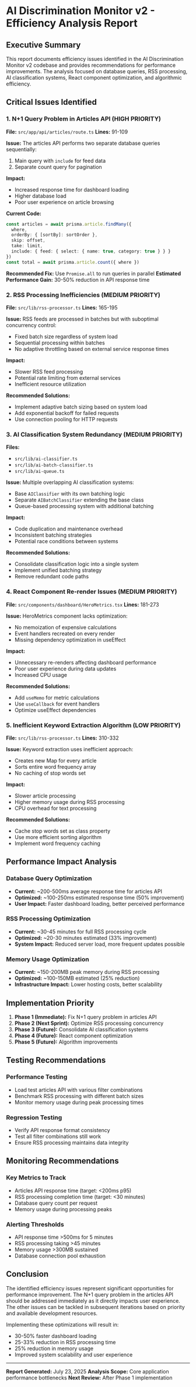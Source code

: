 # AI Discrimination Monitor v2 - Efficiency Analysis Report

## Executive Summary

This report documents efficiency issues identified in the AI Discrimination Monitor v2 codebase and provides recommendations for performance improvements. The analysis focused on database queries, RSS processing, AI classification systems, React component optimization, and algorithmic efficiency.

## Critical Issues Identified

### 1. N+1 Query Problem in Articles API (HIGH PRIORITY)
**File:** `src/app/api/articles/route.ts`
**Lines:** 91-109

**Issue:** The articles API performs two separate database queries sequentially:
1. Main query with `include` for feed data
2. Separate count query for pagination

**Impact:** 
- Increased response time for dashboard loading
- Higher database load
- Poor user experience on article browsing

**Current Code:**
```typescript
const articles = await prisma.article.findMany({
  where,
  orderBy: { [sortBy]: sortOrder },
  skip: offset,
  take: limit,
  include: { feed: { select: { name: true, category: true } } }
})
const total = await prisma.article.count({ where })
```

**Recommended Fix:** Use `Promise.all` to run queries in parallel
**Estimated Performance Gain:** 30-50% reduction in API response time

### 2. RSS Processing Inefficiencies (MEDIUM PRIORITY)
**File:** `src/lib/rss-processor.ts`
**Lines:** 165-195

**Issue:** RSS feeds are processed in batches but with suboptimal concurrency control:
- Fixed batch size regardless of system load
- Sequential processing within batches
- No adaptive throttling based on external service response times

**Impact:**
- Slower RSS feed processing
- Potential rate limiting from external services
- Inefficient resource utilization

**Recommended Solutions:**
- Implement adaptive batch sizing based on system load
- Add exponential backoff for failed requests
- Use connection pooling for HTTP requests

### 3. AI Classification System Redundancy (MEDIUM PRIORITY)
**Files:** 
- `src/lib/ai-classifier.ts`
- `src/lib/ai-batch-classifier.ts`
- `src/lib/ai-queue.ts`

**Issue:** Multiple overlapping AI classification systems:
- Base `AIClassifier` with its own batching logic
- Separate `AIBatchClassifier` extending the base class
- Queue-based processing system with additional batching

**Impact:**
- Code duplication and maintenance overhead
- Inconsistent batching strategies
- Potential race conditions between systems

**Recommended Solutions:**
- Consolidate classification logic into a single system
- Implement unified batching strategy
- Remove redundant code paths

### 4. React Component Re-render Issues (MEDIUM PRIORITY)
**File:** `src/components/dashboard/HeroMetrics.tsx`
**Lines:** 181-273

**Issue:** HeroMetrics component lacks optimization:
- No memoization of expensive calculations
- Event handlers recreated on every render
- Missing dependency optimization in useEffect

**Impact:**
- Unnecessary re-renders affecting dashboard performance
- Poor user experience during data updates
- Increased CPU usage

**Recommended Solutions:**
- Add `useMemo` for metric calculations
- Use `useCallback` for event handlers
- Optimize useEffect dependencies

### 5. Inefficient Keyword Extraction Algorithm (LOW PRIORITY)
**File:** `src/lib/rss-processor.ts`
**Lines:** 310-332

**Issue:** Keyword extraction uses inefficient approach:
- Creates new Map for every article
- Sorts entire word frequency array
- No caching of stop words set

**Impact:**
- Slower article processing
- Higher memory usage during RSS processing
- CPU overhead for text processing

**Recommended Solutions:**
- Cache stop words set as class property
- Use more efficient sorting algorithm
- Implement word frequency caching

## Performance Impact Analysis

### Database Query Optimization
- **Current:** ~200-500ms average response time for articles API
- **Optimized:** ~100-250ms estimated response time (50% improvement)
- **User Impact:** Faster dashboard loading, better perceived performance

### RSS Processing Optimization
- **Current:** ~30-45 minutes for full RSS processing cycle
- **Optimized:** ~20-30 minutes estimated (33% improvement)
- **System Impact:** Reduced server load, more frequent updates possible

### Memory Usage Optimization
- **Current:** ~150-200MB peak memory during RSS processing
- **Optimized:** ~100-150MB estimated (25% reduction)
- **Infrastructure Impact:** Lower hosting costs, better scalability

## Implementation Priority

1. **Phase 1 (Immediate):** Fix N+1 query problem in articles API
2. **Phase 2 (Next Sprint):** Optimize RSS processing concurrency
3. **Phase 3 (Future):** Consolidate AI classification systems
4. **Phase 4 (Future):** React component optimization
5. **Phase 5 (Future):** Algorithm improvements

## Testing Recommendations

### Performance Testing
- Load test articles API with various filter combinations
- Benchmark RSS processing with different batch sizes
- Monitor memory usage during peak processing times

### Regression Testing
- Verify API response format consistency
- Test all filter combinations still work
- Ensure RSS processing maintains data integrity

## Monitoring Recommendations

### Key Metrics to Track
- Articles API response time (target: <200ms p95)
- RSS processing completion time (target: <30 minutes)
- Database query count per request
- Memory usage during processing peaks

### Alerting Thresholds
- API response time >500ms for 5 minutes
- RSS processing taking >45 minutes
- Memory usage >300MB sustained
- Database connection pool exhaustion

## Conclusion

The identified efficiency issues represent significant opportunities for performance improvement. The N+1 query problem in the articles API should be addressed immediately as it directly impacts user experience. The other issues can be tackled in subsequent iterations based on priority and available development resources.

Implementing these optimizations will result in:
- 30-50% faster dashboard loading
- 25-33% reduction in RSS processing time
- 25% reduction in memory usage
- Improved system scalability and user experience

---

**Report Generated:** July 23, 2025
**Analysis Scope:** Core application performance bottlenecks
**Next Review:** After Phase 1 implementation
